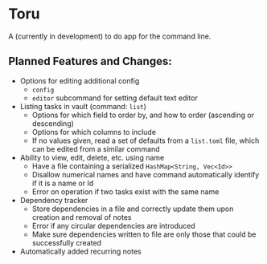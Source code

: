 # Toru

A (currently in development) to do app for the command line.

## Planned Features and Changes:
- Options for editing additional config
    - `config`
    - `editor` subcommand for setting default text editor
- Listing tasks in vault (command: `list`)
    - Options for which field to order by, and how to order (ascending or descending)
    - Options for which columns to include
    - If no values given, read a set of defaults from a `list.toml` file, which can be edited from a similar command
- Ability to view, edit, delete, etc. using name
    - Have a file containing a serialized `HashMap<String, Vec<Id>>`
    - Disallow numerical names and have command automatically identify if it is a name or Id
    - Error on operation if two tasks exist with the same name
- Dependency tracker
    - Store dependencies in a file and correctly update them upon creation and removal of notes
    - Error if any circular dependencies are introduced
    - Make sure dependencies written to file are only those that could be successfully created
- Automatically added recurring notes
